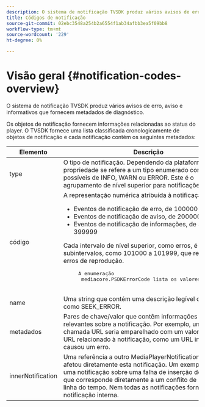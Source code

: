```yaml
---
description: O sistema de notificação TVSDK produz vários avisos de erro, aviso e informativos que fornecem metadados de diagnóstico.
title: Códigos de notificação
source-git-commit: 02ebc3548a254b2a6554f1ab34afbb3ea5f09bb8
workflow-type: tm+mt
source-wordcount: '229'
ht-degree: 0%

---
```


# Visão geral {#notification-codes-overview}

O sistema de notificação TVSDK produz vários avisos de erro, aviso e informativos que fornecem metadados de diagnóstico.

Os objetos de notificação fornecem informações relacionadas ao status do player. O TVSDK fornece uma lista classificada cronologicamente de objetos de notificação e cada notificação contém os seguintes metadados:

<table frame="all" colsep="1" rowsep="1" id="table_DBA8CACF02DB4AF2B053E560850B49CE"> 
 <thead> 
  <tr rowsep="1"> 
   <th colname="1" class="entry"> Elemento </th> 
   <th colname="2" class="entry"> Descrição </th> 
  </tr> 
 </thead>
 <tbody> 
  <tr rowsep="1"> 
   <td colname="1"> type </td> 
   <td colname="2"> O tipo de notificação. Dependendo da plataforma, essa propriedade se refere a um tipo enumerado com valores possíveis de INFO, WARN ou ERROR. Este é o agrupamento de nível superior para notificações. </td> 
  </tr> 
  <tr rowsep="1"> 
   <td colname="1"> código </td> 
   <td colname="2">A representação numérica atribuída à notificação: 
    <ul id="ul_31AB497C6FFA452496DD09B0D78687B9"> 
     <li id="li_53E75022C50246E0982E315D04EFD8B3">Eventos de notificação de erro, de 100000 a 199999 </li> 
     <li id="li_11AE91D1325E4F718228E662C9C55F9A">Eventos de notificação de aviso, de 200000 a 299999 </li> 
     <li id="li_6D3EA03845294DC2BAD1ACF507639E51">Eventos de notificação de informações, de 300000 a 399999 </li> 
    </ul> <p>Cada intervalo de nível superior, como erros, é dividido em subintervalos, como 101000 a 101999, que representam erros de reprodução. </p>
    <pre>
     A enumeração 
     <span class="codeph"> mediacore.PSDKErrorCode</span> lista os valores possíveis.
    </pre> </td> 
  </tr> 
  <tr rowsep="1"> 
   <td colname="1"> name </td> 
   <td colname="2">Uma string que contém uma descrição legível do código, como <span class="codeph"> SEEK_ERROR</span>. </td> 
  </tr> 
  <tr rowsep="1"> 
   <td colname="1"> metadados </td> 
   <td colname="2">Pares de chave/valor que contêm informações adicionais relevantes sobre a notificação. Por exemplo, uma chave chamada <span class="codeph"> URL</span> seria emparelhado com um valor que é um URL relacionado à notificação, como um URL inválido que causou um erro. </td> 
  </tr> 
  <tr rowsep="0"> 
   <td colname="1"> innerNotification </td> 
   <td colname="2">Uma referência a outro <span class="codeph"> MediaPlayerNotification</span> objeto que afetou diretamente esta notificação. Um exemplo pode ser uma notificação sobre uma falha de inserção de anúncio que corresponde diretamente a um conflito de inserção de linha do tempo. Nem todas as notificações fornecem uma notificação interna. </td> 
  </tr> 
 </tbody> 
</table>
